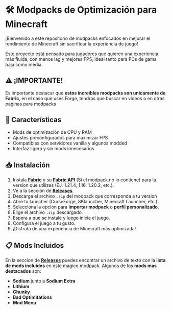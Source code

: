 # 🛠️ Modpacks de Optimización para Minecraft

¡Bienvenido a este repositorio de modpacks enfocados en mejorar el rendimiento de Minecraft sin sacrificar la experiencia de juego!

Este proyecto está pensado para jugadores que quieren una experiencia más fluida, con menos lag y mejores FPS, ideal tanto para PCs de gama baja como media.

## ⚠️ ¡IMPORTANTE!
Es importante destacar que **estos increibles modpacks son unicamente de Fabric**, en el caso que uses Forge, tendras que buscar en videos o en otras paginas para modpacks

## 🚀 Características

- Mods de optimización de CPU y RAM
- Ajustes preconfigurados para maximizar FPS
- Compatibles con servidores vanilla y algunos modded
- Interfaz ligera y sin mods innecesarios

## 📥 Instalación

1. Instala [**Fabric**](https://fabricmc.net/use/installer/) y su [**Fabric API**](https://modrinth.com/mod/fabric-api) (Si el modpack no lo contiene) para la version que utilizes (EJ. 1.21.4, 1.16. 1.20.2, etc.).
2. Ve a la sección de [**Releases**](https://github.com/BKT9GD/Java-modpack-optimize/releases).
3. Descarga el archivo `.zip` del modpack que corresponda a tu version
4. Abre tu launcher (CurseForge, SKlauncher, Minecraft Launcher, etc.).
5. Selecciona la opción para **importar modpack** o **perfil personalizado**.
6. Elige el archivo `.zip` descargado.
7. Espera a que se instale y luego inicia el juego.
8. Configura el juego a tu gusto.
9. ¡Disfruta de una experiencia de Minecraft más optimizada!

## 📋 Mods Incluidos
En la seccion de [**Releases**](https://github.com/BKT9GD/Java-modpack-optimize/releases) puedes encontrar un archivo de texto con la **lista de mods incluidos** en este magico modpack. Algunos de los **mods mas destacados** son:

- **Sodium** junto a **Sodium Extra**
- **Lithium**
- **Chunky**
- **Bad Optimitations**
- **Mod Menu**
